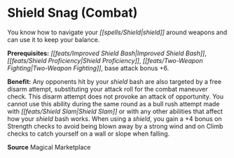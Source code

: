 ﻿---
cssclass: [feats]

---
# Shield Snag (Combat)

You know how to navigate your _[[spells/Shield|shield]]_ around weapons and can use it to keep your balance.

**Prerequisites:** _[[feats/Improved _Shield_ Bash|Improved _Shield_ Bash]]_, _[[feats/Shield Proficiency|Shield Proficiency]]_, _[[feats/Two-Weapon Fighting|Two-Weapon Fighting]]_, base attack bonus +6.

**Benefit:** Any opponents hit by your _shield_ bash are also targeted by a free disarm attempt, substituting your attack roll for the combat maneuver check. This disarm attempt does not provoke an attack of opportunity. You cannot use this ability during the same round as a bull rush attempt made with _[[feats/Shield Slam|Shield Slam]]_ or with any other abilities that affect how your _shield_ bash works. When using a _shield_, you gain a +4 bonus on Strength checks to avoid being blown away by a strong wind and on Climb checks to catch yourself on a wall or slope when falling.

**Source** Magical Marketplace
